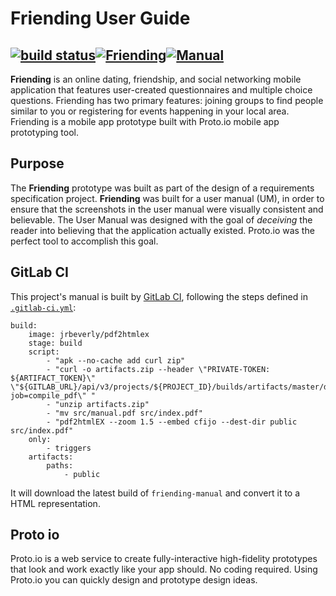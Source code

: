 # Friending User Guide
[![build status](/../badges/master/build.svg)](/../commits/master)[![Friending](https://img.shields.io/badge/friending-view-blue.svg?maxAge=2592000)](https://jrbeverly-friending.gitlab.io/friending/)[![Manual](https://img.shields.io/badge/artifacts-view-red.svg?maxAge=2592000)](https://jrbeverly-friending.gitlab.io/friending-user-guide/)
---
**Friending** is an online dating, friendship, and social networking mobile application that features user-created questionnaires and multiple choice questions. Friending has two primary features: joining groups to find people similar to you or registering for events happening in
your local area.  Friending is a mobile app prototype built with Proto.io mobile app prototyping tool.

## Purpose

The **Friending** prototype was built as part of the design of a requirements specification project.  **Friending** was built for a user manual (UM), in order to ensure that the screenshots in the user manual were visually consistent and believable.
The User Manual was designed with the goal of _deceiving_ the reader into believing that the application actually existed.  Proto.io was the perfect tool to accomplish this goal.

## GitLab CI

This project's manual is built by [GitLab CI](https://about.gitlab.com/gitlab-ci/), following the steps
defined in [`.gitlab-ci.yml`](.gitlab-ci.yml):

```
build:
    image: jrbeverly/pdf2htmlex
    stage: build
    script:
        - "apk --no-cache add curl zip"
        - "curl -o artifacts.zip --header \"PRIVATE-TOKEN: ${ARTIFACT_TOKEN}\" \"${GITLAB_URL}/api/v3/projects/${PROJECT_ID}/builds/artifacts/master/download?job=compile_pdf\" "
        - "unzip artifacts.zip"
        - "mv src/manual.pdf src/index.pdf"
        - "pdf2htmlEX --zoom 1.5 --embed cfijo --dest-dir public src/index.pdf"
    only:
        - triggers
    artifacts:
        paths:
            - public
```

It will download the latest build of `friending-manual` and convert it to a HTML representation.

## Proto io
Proto.io is a web service to create fully-interactive high-fidelity prototypes that look and work exactly like your app should. No coding required.  Using Proto.io you can quickly design and prototype design ideas.  